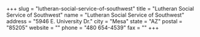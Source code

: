 +++
slug = "lutheran-social-service-of-southwest"
title = "Lutheran Social Service of Southwest"
name = "Lutheran Social Service of Southwest"
address = "5946 E. University Dr."
city = "Mesa"
state = "AZ"
postal = "85205"
website = ""
phone = "480 654-4539"
fax = ""
+++
